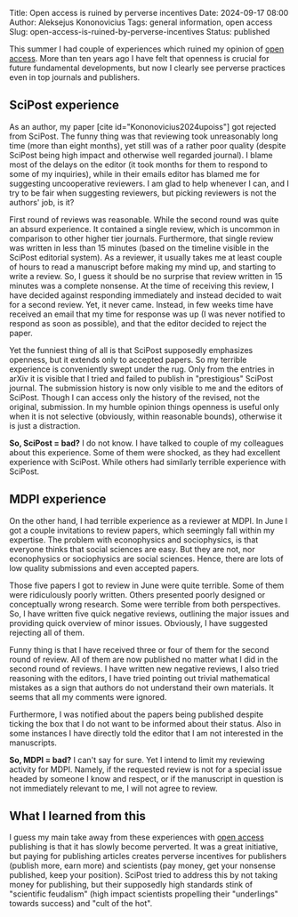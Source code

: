 Title: Open access is ruined by perverse incentives
Date: 2024-09-17 08:00
Author: Aleksejus Kononovicius
Tags: general information, open access
Slug: open-access-is-ruined-by-perverse-incentives
Status: published

This summer I had couple of experiences which ruined my opinion of [open
access](/tag/open-access/). More than ten years ago I have felt that
openness is crucial for future fundamental developments, but now I clearly
see perverse practices even in top journals and publishers.
<!--more-->

## SciPost experience

As an author, my paper [cite id="Kononovicius2024upoiss"] got rejected from
SciPost. The funny thing was that reviewing took unreasonably long time
(more than eight months), yet still was of a rather poor quality (despite
SciPost being high impact and otherwise well regarded journal). I blame most
of the delays on the editor (it took months for them to respond to some of
my inquiries), while in their emails editor has blamed me for suggesting
uncooperative reviewers. I am glad to help whenever I can, and I try to be
fair when suggesting reviewers, but picking reviewers is not the authors'
job, is it?

First round of reviews was reasonable. While the second round was quite an
absurd experience. It contained a single review, which is uncommon in
comparison to other higher tier journals. Furthermore, that single review
was written in less than 15 minutes (based on the timeline visible in the
SciPost editorial system). As a reviewer, it usually takes me at least
couple of hours to read a manuscript before making my mind up, and starting
to write a review. So, I guess it should be no surprise that review written
in 15 minutes was a complete nonsense. At the time of receiving this review,
I have decided against responding immediately and instead decided to wait
for a second review. Yet, it never came. Instead, in few weeks time have
received an email that my time for response was up (I was never notified
to respond as soon as possible), and that the editor decided to reject
the paper.

Yet the funniest thing of all is that SciPost supposedly emphasizes
openness, but it extends only to accepted papers. So my terrible experience
is conveniently swept under the rug. Only from the entries in arXiv it is
visible that I tried and failed to publish in "prestigious" SciPost journal.
The submission history is now only visible to me and the editors of SciPost.
Though I can access only the history of the revised, not the original,
submission. In my humble opinion things openness is useful only when it is
not selective (obviously, within reasonable bounds), otherwise it is just a
distraction.

**So, SciPost = bad?** I do not know. I have talked to couple of my colleagues
about this experience. Some of them were shocked, as they had excellent
experience with SciPost. While others had similarly terrible experience with
SciPost.

## MDPI experience

On the other hand, I had terrible experience as a reviewer at MDPI. In June
I got a couple invitations to review papers, which seemingly fall within my
expertise. The problem with econophysics and sociophysics, is that everyone
thinks that social sciences are easy. But they are not, nor econophysics or
sociophysics are social sciences. Hence, there are lots of low quality
submissions and even accepted papers.

Those five papers I got to review in June were quite terrible. Some of them
were ridiculously poorly written. Others presented poorly designed or
conceptually wrong research. Some were terrible from both perspectives. So,
I have written five quick negative reviews, outlining the major issues and
providing quick overview of minor issues. Obviously, I have suggested
rejecting all of them.

Funny thing is that I have received three or four of them for the second
round of review. All of them are now published no matter what I did in the
second round of reviews. I have written new negative reviews, I also tried
reasoning with the editors, I have tried pointing out trivial mathematical
mistakes as a sign that authors do not understand their own materials. It
seems that all my comments were ignored.

Furthermore, I was notified about the papers being published despite ticking
the box that I do not want to be informed about their status. Also in some
instances I have directly told the editor that I am not interested in the
manuscripts.

**So, MDPI = bad?** I can't say for sure. Yet I intend to limit my reviewing
activity for MDPI. Namely, if the requested review is not for a special
issue headed by someone I know and respect, or if the manuscript in question
is not immediately relevant to me, I will not agree to review.

## What I learned from this

I guess my main take away from these experiences with [open
access](/tag/open-access/) publishing is that it has slowly become
perverted. It was a great initiative, but paying for publishing articles
creates perverse incentives for publishers (publish more, earn more) and
scientists (pay money, get your nonsense published, keep your position).
SciPost tried to address this by not taking money for publishing, but their
supposedly high standards stink of "scientific feudalism" (high impact
scientists propelling their "underlings" towards success) and "cult of the
hot".
